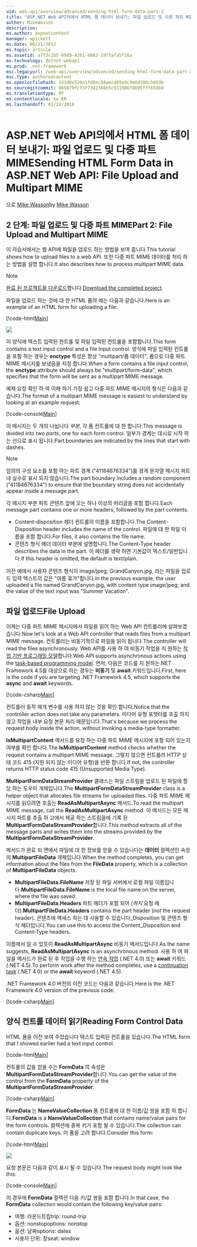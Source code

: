 ```yaml
---
uid: web-api/overview/advanced/sending-html-form-data-part-2
title: "ASP.NET Web API의에서 HTML 폼 데이터 보내기: 파일 업로드 및 다중 파트 MIME | Microsoft Docs"
author: MikeWasson
description: 
ms.author: aspnetcontent
manager: wpickett
ms.date: 06/21/2012
ms.topic: article
ms.assetid: a7f3c1b5-69d9-4261-b082-19ffafa5f16a
ms.technology: dotnet-webapi
ms.prod: .net-framework
msc.legacyurl: /web-api/overview/advanced/sending-html-form-data-part-2
msc.type: authoredcontent
ms.openlocfilehash: 331d0e520a1fd8ec84aecd09a9c9e6d286c5893b
ms.sourcegitcommit: 060879fcf3f73d2366b5c811986f8695fff65db8
ms.translationtype: MT
ms.contentlocale: ko-KR
ms.lasthandoff: 01/24/2018
---
```

<a name="sending-html-form-data-in-aspnet-web-api-file-upload-and-multipart-mime"></a><span data-ttu-id="6e8e5-102">ASP.NET Web API의에서 HTML 폼 데이터 보내기: 파일 업로드 및 다중 파트 MIME</span><span class="sxs-lookup"><span data-stu-id="6e8e5-102">Sending HTML Form Data in ASP.NET Web API: File Upload and Multipart MIME</span></span>
====================
<span data-ttu-id="6e8e5-103">으로 [Mike Wasson](https://github.com/MikeWasson)</span><span class="sxs-lookup"><span data-stu-id="6e8e5-103">by [Mike Wasson](https://github.com/MikeWasson)</span></span>

## <a name="part-2-file-upload-and-multipart-mime"></a><span data-ttu-id="6e8e5-104">2 단계: 파일 업로드 및 다중 파트 MIME</span><span class="sxs-lookup"><span data-stu-id="6e8e5-104">Part 2: File Upload and Multipart MIME</span></span>

<span data-ttu-id="6e8e5-105">이 자습서에서는 웹 API에 파일을 업로드 하는 방법을 보여 줍니다.</span><span class="sxs-lookup"><span data-stu-id="6e8e5-105">This tutorial shows how to upload files to a web API.</span></span> <span data-ttu-id="6e8e5-106">또한 다중 파트 MIME 데이터를 처리 하는 방법을 설명 합니다.</span><span class="sxs-lookup"><span data-stu-id="6e8e5-106">It also describes how to process multipart MIME data.</span></span>

> [!NOTE]
> <span data-ttu-id="6e8e5-107">[완료 된 프로젝트를 다운로드](https://code.msdn.microsoft.com/ASPNET-Web-API-File-Upload-a8c0fb0d)합니다.</span><span class="sxs-lookup"><span data-stu-id="6e8e5-107">[Download the completed project](https://code.msdn.microsoft.com/ASPNET-Web-API-File-Upload-a8c0fb0d).</span></span>


<span data-ttu-id="6e8e5-108">파일을 업로드 하는 것에 대 한 HTML 폼의 예는 다음과 같습니다.</span><span class="sxs-lookup"><span data-stu-id="6e8e5-108">Here is an example of an HTML form for uploading a file:</span></span>

[!code-html[Main](sending-html-form-data-part-2/samples/sample1.html)]

![](sending-html-form-data-part-2/_static/image1.png)

<span data-ttu-id="6e8e5-109">이 양식에 텍스트 입력된 컨트롤 및 파일 입력된 컨트롤을 포함합니다.</span><span class="sxs-lookup"><span data-stu-id="6e8e5-109">This form contains a text input control and a file input control.</span></span> <span data-ttu-id="6e8e5-110">양식에 파일 입력된 컨트롤을 포함 하는 경우는 **enctype** 특성은 항상 &quot;multipart/폼 데이터&quot;, 폼으로 다중 파트 MIME 메시지를 보냈음을 지정 합니다.</span><span class="sxs-lookup"><span data-stu-id="6e8e5-110">When a form contains a file input control, the **enctype** attribute should always be &quot;multipart/form-data&quot;, which specifies that the form will be sent as a multipart MIME message.</span></span>

<span data-ttu-id="6e8e5-111">예제 요청 확인 하 여 이해 하기 가장 쉽고 다중 파트 MIME 메시지의 형식은 다음과 같습니다.</span><span class="sxs-lookup"><span data-stu-id="6e8e5-111">The format of a multipart MIME message is easiest to understand by looking at an example request:</span></span>

[!code-console[Main](sending-html-form-data-part-2/samples/sample2.cmd)]

<span data-ttu-id="6e8e5-112">이 메시지는 두 개의 나뉩니다 *부분*, 각 폼 컨트롤에 대 한 합니다.</span><span class="sxs-lookup"><span data-stu-id="6e8e5-112">This message is divided into two *parts*, one for each form control.</span></span> <span data-ttu-id="6e8e5-113">일부가 경계는 대시로 시작 하는 선으로 표시 됩니다.</span><span class="sxs-lookup"><span data-stu-id="6e8e5-113">Part boundaries are indicated by the lines that start with dashes.</span></span>

> [!NOTE]
> <span data-ttu-id="6e8e5-114">임의의 구성 요소를 포함 하는 파트 경계 (&quot;41184676334&quot;)를 경계 문자열 메시지 파트 내 실수로 표시 되지 않습니다.</span><span class="sxs-lookup"><span data-stu-id="6e8e5-114">The part boundary includes a random component (&quot;41184676334&quot;) to ensure that the boundary string does not accidentally appear inside a message part.</span></span>


<span data-ttu-id="6e8e5-115">각 메시지 부분 파트 콘텐츠 앞에 오는 하나 이상의 머리글을 포함 합니다.</span><span class="sxs-lookup"><span data-stu-id="6e8e5-115">Each message part contains one or more headers, followed by the part contents.</span></span>

- <span data-ttu-id="6e8e5-116">Content-disposition 헤더 컨트롤의 이름을 포함합니다.</span><span class="sxs-lookup"><span data-stu-id="6e8e5-116">The Content-Disposition header includes the name of the control.</span></span> <span data-ttu-id="6e8e5-117">파일에 대 한 파일 이름을 포함 합니다.</span><span class="sxs-lookup"><span data-stu-id="6e8e5-117">For files, it also contains the file name.</span></span>
- <span data-ttu-id="6e8e5-118">콘텐츠 형식 헤더 데이터 부분에 설명합니다.</span><span class="sxs-lookup"><span data-stu-id="6e8e5-118">The Content-Type header describes the data in the part.</span></span> <span data-ttu-id="6e8e5-119">이 헤더를 생략 하면 기본값이 텍스트/일반입니다.</span><span class="sxs-lookup"><span data-stu-id="6e8e5-119">If this header is omitted, the default is text/plain.</span></span>

<span data-ttu-id="6e8e5-120">이전 예에서 사용자 콘텐츠 형식이 image/jpeg; GrandCanyon.jpg, 라는 파일을 업로드 입력 텍스트의 값은 &quot;여름 휴가&quot;합니다.</span><span class="sxs-lookup"><span data-stu-id="6e8e5-120">In the previous example, the user uploaded a file named GrandCanyon.jpg, with content type image/jpeg; and the value of the text input was &quot;Summer Vacation&quot;.</span></span>

## <a name="file-upload"></a><span data-ttu-id="6e8e5-121">파일 업로드</span><span class="sxs-lookup"><span data-stu-id="6e8e5-121">File Upload</span></span>

<span data-ttu-id="6e8e5-122">이제는 다중 파트 MIME 메시지에서 파일을 읽어 하는 Web API 컨트롤러에 살펴보겠습니다.</span><span class="sxs-lookup"><span data-stu-id="6e8e5-122">Now let's look at a Web API controller that reads files from a multipart MIME message.</span></span> <span data-ttu-id="6e8e5-123">컨트롤러는 비동기적으로 파일을 읽이 됩니다.</span><span class="sxs-lookup"><span data-stu-id="6e8e5-123">The controller will read the files asynchronously.</span></span> <span data-ttu-id="6e8e5-124">Web API를 사용 하 여 비동기 작업을 지 원하는 [작업 기반 프로그래밍 모델](https://msdn.microsoft.com/library/dd460693.aspx)합니다.</span><span class="sxs-lookup"><span data-stu-id="6e8e5-124">Web API supports asynchronous actions using the [task-based programming model](https://msdn.microsoft.com/library/dd460693.aspx).</span></span> <span data-ttu-id="6e8e5-125">먼저, 다음은 코드를 지 원하는.NET Framework 4.5를 대상으로 하는 경우는 **비동기** 및 **await** 키워드입니다.</span><span class="sxs-lookup"><span data-stu-id="6e8e5-125">First, here is the code if you are targeting .NET Framework 4.5, which supports the **async** and **await** keywords.</span></span>

[!code-csharp[Main](sending-html-form-data-part-2/samples/sample3.cs)]

<span data-ttu-id="6e8e5-126">컨트롤러 동작 매개 변수를 사용 하지 않는 것을 확인 합니다.</span><span class="sxs-lookup"><span data-stu-id="6e8e5-126">Notice that the controller action does not take any parameters.</span></span> <span data-ttu-id="6e8e5-127">미디어 유형 포맷터를 호출 하지 않고 작업을 내부 요청 본문 처리 때문입니다.</span><span class="sxs-lookup"><span data-stu-id="6e8e5-127">That's because we process the request body inside the action, without invoking a media-type formatter.</span></span>

<span data-ttu-id="6e8e5-128">**IsMultipartContent** 메서드를 요청 하는 다중 파트 MIME 메시지에 포함 되어 있는지 여부를 확인 합니다.</span><span class="sxs-lookup"><span data-stu-id="6e8e5-128">The **IsMultipartContent** method checks whether the request contains a multipart MIME message.</span></span> <span data-ttu-id="6e8e5-129">그렇지 않으면 컨트롤러 HTTP 상태 코드 415 (지원 되지 않는 미디어 유형)을 반환 합니다.</span><span class="sxs-lookup"><span data-stu-id="6e8e5-129">If not, the controller returns HTTP status code 415 (Unsupported Media Type).</span></span>

<span data-ttu-id="6e8e5-130">**MultipartFormDataStreamProvider** 클래스는 파일 스트림을 업로드 된 파일에 할당 하는 도우미 개체입니다.</span><span class="sxs-lookup"><span data-stu-id="6e8e5-130">The **MultipartFormDataStreamProvider** class is a helper object that allocates file streams for uploaded files.</span></span> <span data-ttu-id="6e8e5-131">다중 파트 MIME 메시지를 읽으려면 호출는 **ReadAsMultipartAsync** 메서드.</span><span class="sxs-lookup"><span data-stu-id="6e8e5-131">To read the multipart MIME message, call the **ReadAsMultipartAsync** method.</span></span> <span data-ttu-id="6e8e5-132">이 메서드는 모든 메시지 파트를 추출 하 고에서 제공 하는 스트림을에 기록 된 **MultipartFormDataStreamProvider**합니다.</span><span class="sxs-lookup"><span data-stu-id="6e8e5-132">This method extracts all of the message parts and writes them into the streams provided by the **MultipartFormDataStreamProvider**.</span></span>

<span data-ttu-id="6e8e5-133">메서드가 완료 되 면에서 파일에 대 한 정보를 얻을 수 있습니다는 **데이터** 컬렉션인 속성의 **MultipartFileData** 개체입니다.</span><span class="sxs-lookup"><span data-stu-id="6e8e5-133">When the method completes, you can get information about the files from the **FileData** property, which is a collection of **MultipartFileData** objects.</span></span>

- <span data-ttu-id="6e8e5-134">**MultipartFileData.FileName** 저장 된 파일 서버에서 로컬 파일 이름입니다.</span><span class="sxs-lookup"><span data-stu-id="6e8e5-134">**MultipartFileData.FileName** is the local file name on the server, where the file was saved.</span></span>
- <span data-ttu-id="6e8e5-135">**MultipartFileData.Headers** 파트 헤더가 포함 되어 (*하지* 요청 헤더).</span><span class="sxs-lookup"><span data-stu-id="6e8e5-135">**MultipartFileData.Headers** contains the part header (*not* the request header).</span></span> <span data-ttu-id="6e8e5-136">콘텐츠에 액세스 하는 데 사용할 수 있습니다\_Disposition 및 콘텐츠 형식 헤더입니다.</span><span class="sxs-lookup"><span data-stu-id="6e8e5-136">You can use this to access the Content\_Disposition and Content-Type headers.</span></span>

<span data-ttu-id="6e8e5-137">이름에서 알 수 있듯이 **ReadAsMultipartAsync** 비동기 메서드입니다.</span><span class="sxs-lookup"><span data-stu-id="6e8e5-137">As the name suggests, **ReadAsMultipartAsync** is an asynchronous method.</span></span> <span data-ttu-id="6e8e5-138">사용 하 여 파일을 메서드가 완료 된 후 작업을 수행 하는 [연속 작업](https://msdn.microsoft.com/library/ee372288.aspx) (.NET 4.0) 또는 **await** 키워드 (.NET 4.5).</span><span class="sxs-lookup"><span data-stu-id="6e8e5-138">To perform work after the method completes, use a [continuation task](https://msdn.microsoft.com/library/ee372288.aspx) (.NET 4.0) or the **await** keyword (.NET 4.5).</span></span>

<span data-ttu-id="6e8e5-139">.NET Framework 4.0 버전의 이전 코드는 다음과 같습니다.</span><span class="sxs-lookup"><span data-stu-id="6e8e5-139">Here is the .NET Framework 4.0 version of the previous code:</span></span>

[!code-csharp[Main](sending-html-form-data-part-2/samples/sample4.cs)]

## <a name="reading-form-control-data"></a><span data-ttu-id="6e8e5-140">양식 컨트롤 데이터 읽기</span><span class="sxs-lookup"><span data-stu-id="6e8e5-140">Reading Form Control Data</span></span>

<span data-ttu-id="6e8e5-141">HTML 폼을 이전 보여 주었습니다 텍스트 입력된 컨트롤을 있습니다.</span><span class="sxs-lookup"><span data-stu-id="6e8e5-141">The HTML form that I showed earlier had a text input control.</span></span>

[!code-html[Main](sending-html-form-data-part-2/samples/sample5.html)]

<span data-ttu-id="6e8e5-142">컨트롤의 값을 얻을 수는 **FormData** 의 속성은 **MultipartFormDataStreamProvider**합니다.</span><span class="sxs-lookup"><span data-stu-id="6e8e5-142">You can get the value of the control from the **FormData** property of the **MultipartFormDataStreamProvider**.</span></span>

[!code-csharp[Main](sending-html-form-data-part-2/samples/sample6.cs?highlight=15)]

<span data-ttu-id="6e8e5-143">**FormData** 는 **NameValueCollection** 폼 컨트롤에 대 한 이름/값 쌍을 포함 하 합니다.</span><span class="sxs-lookup"><span data-stu-id="6e8e5-143">**FormData** is a **NameValueCollection** that contains name/value pairs for the form controls.</span></span> <span data-ttu-id="6e8e5-144">컬렉션에 중복 키가 포함 될 수 있습니다.</span><span class="sxs-lookup"><span data-stu-id="6e8e5-144">The collection can contain duplicate keys.</span></span> <span data-ttu-id="6e8e5-145">이 폼을 고려 합니다.</span><span class="sxs-lookup"><span data-stu-id="6e8e5-145">Consider this form:</span></span>

[!code-html[Main](sending-html-form-data-part-2/samples/sample7.html)]

![](sending-html-form-data-part-2/_static/image2.png)

<span data-ttu-id="6e8e5-146">요청 본문은 다음과 같이 표시 될 수 있습니다.</span><span class="sxs-lookup"><span data-stu-id="6e8e5-146">The request body might look like this:</span></span>

[!code-console[Main](sending-html-form-data-part-2/samples/sample8.cmd)]

<span data-ttu-id="6e8e5-147">이 경우에 **FormData** 컬렉션 다음 키/값 쌍을 포함 합니다.</span><span class="sxs-lookup"><span data-stu-id="6e8e5-147">In that case, the **FormData** collection would contain the following key/value pairs:</span></span>

- <span data-ttu-id="6e8e5-148">여행: 라운드트립</span><span class="sxs-lookup"><span data-stu-id="6e8e5-148">trip: round-trip</span></span>
- <span data-ttu-id="6e8e5-149">옵션: nonstop</span><span class="sxs-lookup"><span data-stu-id="6e8e5-149">options: nonstop</span></span>
- <span data-ttu-id="6e8e5-150">옵션: 날짜</span><span class="sxs-lookup"><span data-stu-id="6e8e5-150">options: dates</span></span>
- <span data-ttu-id="6e8e5-151">사용자 단위: 창</span><span class="sxs-lookup"><span data-stu-id="6e8e5-151">seat: window</span></span>
